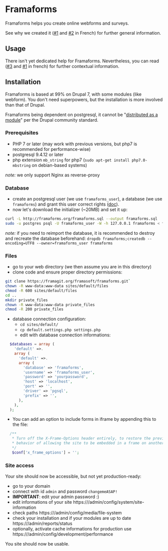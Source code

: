 # Framaforms

Framaforms helps you create online webforms and surveys.

See why we created it ([#1](https://framablog.org/2016/10/05/framaforms-noffrez-plus-les-reponses-que-vous-collectez-a-google/) and [#2](https://framablog.org/2016/10/05/en-savoir-un-peu-plus-sur-le-projet-framaforms/) in French) for further general information.

## Usage

There isn't yet dedicated help for Framaforms. Nevertheless, you can read ([#3](https://framaforms.org/fonctionnalites) and [#1](https://framablog.org/2016/10/05/framaforms-noffrez-plus-les-reponses-que-vous-collectez-a-google/) in french) for further contextual information.

## Installation

Framaforms is based at 99% on Drupal 7, with some modules (like webform). You don't need superpowers, but the installation is more involved than that of Drupal.

Framaforms being dependent on postgresql, it cannot be "[distributed as a module](https://www.drupal.org/docs/7/distributions)" per the Drupal community standard.

### Prerequisites

* PHP 7 or later (may work with previous versions, but php7 is recommended for performance-wise)
* postgresql 9.4.12 or later
* php extension `mb_string` for php7 (`sudo apt-get install php7.0-mbstring` on debian-based systems)

*note:* we only support Nginx as reverse-proxy

### Database

* create an postgresql user (we use `framaforms_user`), a database (we use `framaforms`) and grant this user correct rights ([doc](http://www.sakana.fr/blog/2007/06/06/postgresql-create-a-user-a-database-and-grant-accesses/)).
* now let's download the initializer (~20MB) and set it up:

```sh
curl -L http://framaforms.org/framaforms.sql --output framaforms.sql
sudo -u postgres psql -U framaforms_user -W -h 127.0.0.1 framaforms < framaforms.sql
```

*note:* if you need to reimport the database, it is recommended to destroy and recreate the database beforehand: `dropdb framaforms;createdb --encoding=UTF8 --owner=framaforms_user framaforms`

### Files

* go to your web directory (we then assume you are in this directory)
* clone code and ensure proper directory permissions:

```sh
git clone https://framagit.org/framasoft/framaforms.git`
chown -R www-data:www-data sites/default/files
chmod -R 600 sites/default/files
cd ..
mkdir private_files
chown -R www-data:www-data private_files
chmod -R 200 private_files
```

* database connection configuration:
  * `cd sites/default/`
  * `cp default.settings.php settings.php`
  * edit with database connection informations:

```php
  $databases = array (
    'default' =>.
    array (
      'default' =>.
      array (
        'database' => 'framaforms',
        'username' => 'framaforms_user',
        'password' => 'yourpassword',
        'host' => 'localhost',
        'port' => '',
        'driver' => 'pgsql',
        'prefix' => '',
      ),
    ),
  );
```

* You can add an option to include forms in iframe by appending this to the file:

```php
  /**
   * Turn off the X-Frame-Options header entirely, to restore the previous
   * behavior of allowing the site to be embedded in a frame on another site.
   */
   $conf['x_frame_options'] = '';
```

### Site access

Your site should now be accessible, but not yet production-ready:

* go to your domain
* connect with id `admin` and password `changemeASAP!`
* **IMPORTANT**: edit your admin password :)
* edit informations of your site https://<your domain>/admin/config/system/site-information
* check paths https://<your domain>/admin/config/media/file-system
* check your installation and if your modules are up to date https://<your domain>/admin/reports/status
* optionally, activate cache informations for production use https://<your domain>/admin/config/development/performance

You site should now be usable.
